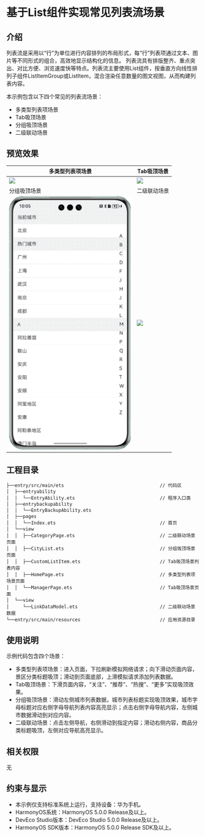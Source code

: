 # 基于List组件实现常见列表流场景

## 介绍
列表流是采用以“行”为单位进行内容排列的布局形式，每“行”列表项通过文本、图片等不同形式的组合，高效地显示结构化的信息。
列表流具有排版整齐、重点突出、对比方便、浏览速度快等特点。列表流主要使用List组件，按垂直方向线性排列子组件ListItemGroup或ListItem，混合渲染任意数量的图文视图，从而构建列表内容。

本示例包含以下四个常见的列表流场景：
* 多类型列表项场景
* Tab吸顶场景
* 分组吸顶场景
* 二级联动场景

## 预览效果
|  多类型列表项场景 | Tab吸顶场景  |
|---|---|
|  ![](screenshots/divice/homePage.gif) |  ![](screenshots/divice/managerPage.gif) |
| 分组吸顶场景  | 二级联动场景  |
| ![](screenshots/divice/cityList.gif)  |  ![](screenshots/divice/categoryPage.gif) |


## 工程目录
```
├──entry/src/main/ets                                   // 代码区
│  ├──entryability
│  │  └──EntryAbility.ets                               // 程序入口类
│  ├──entrybackupability
│  │  └──EntryBackupAbility.ets
│  ├──pages                              
│  │  └──Index.ets                                      // 首页
│  └──view  
│  │  ├──CategoryPage.ets                               // 二级联动场景页面
│  │  ├──CityList.ets                                   // 分组吸顶场景页面
│  │  ├──CustomListItem.ets                             // Tab吸顶场景列表内容
│  │  ├──HomePage.ets                                   // 多类型列表项场景页面
│  │  └──ManagerPage.ets                                // Tab吸顶场景页面
│  └──view  
│     └──LinkDataModel.ets                              // 二级联动场景数据
└──entry/src/main/resources                             // 应用资源目录
```

## 使用说明
示例代码包含四个场景：
* 多类型列表项场景：进入页面，下拉刷新模拟网络请求；向下滑动页面内容，景区分类标题吸顶；滑动到页面底部，上滑模拟请求添加列表数据。
* Tab吸顶场景：下滑页面内容，“关注”、“推荐”、“热搜”、“更多”实现吸顶效果。
* 分组吸顶场景：滑动左侧城市列表数据，城市列表标题实现吸顶效果，城市字母标题对应右侧字母导航列表内容高亮显示；点击右侧字母导航内容，左侧城市数据滑动到对应内容。
* 二级联动场景：点击左侧导航，右侧滑动到指定内容；滑动右侧内容，商品分类标题吸顶，左侧对应导航高亮显示。

## 相关权限
无

## 约束与显示
* 本示例仅支持标准系统上运行，支持设备：华为手机。
* HarmonyOS系统：HarmonyOS 5.0.0 Release及以上。
* DevEco Studio版本：DevEco Studio 5.0.0 Release及以上。
* HarmonyOS SDK版本：HarmonyOS 5.0.0 Release SDK及以上。
